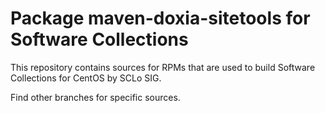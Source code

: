 # Package maven-doxia-sitetools for Software Collections

This repository contains sources for RPMs that are used
to build Software Collections for CentOS by SCLo SIG.

Find other branches for specific sources.
